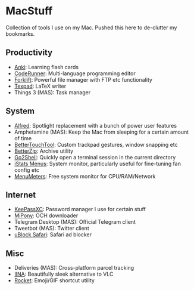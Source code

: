 # MacStuff
Collection of tools I use on my Mac. Pushed this here to de-clutter my bookmarks.

## Productivity
- [Anki](https://apps.ankiweb.net): Learning flash cards
- [CodeRunner](https://coderunnerapp.com): Multi-language programming editor 
- [Forklift](https://binarynights.com): Powerful file manager with FTP etc functionality
- [Texpad](https://www.texpad.com): LaTeX writer
- Things 3 (MAS): Task manager

## System
- [Alfred](https://www.alfredapp.com): Spotlight replacement with a bunch of power user features
- Amphetamine (MAS): Keep the Mac from sleeping for a certain amount of time
- [BetterTouchTool](https://www.boastr.net): Custom trackpad gestures, window snapping etc
- [BetterZip](https://betterzip.com): Archive utility
- [Go2Shell](https://zipzapmac.com/Go2Shell): Quickly open a terminal session in the current directory
- [iStats Menus](https://bjango.com/mac/istatmenus/): System monitor, particularly useful for fine-tuning fan config etc
- [MenuMeters](https://member.ipmu.jp/yuji.tachikawa/MenuMetersElCapitan/): Free system monitor for CPU/RAM/Network

## Internet
- [KeePassXC](https://keepassxc.org/download/#mac): Password manager I use for certain stuff
- [MiPony](http://www.mipony.net/en/): OCH downloader
- Telegram Desktop (MAS): Official Telegram client
- Tweetbot (MAS): Twitter client
- [uBlock Safari](https://github.com/el1t/uBlock-Safari): Safari ad blocker

## Misc
- Deliveries (MAS): Cross-platform parcel tracking
- [IINA](https://iina.io): Beautifully sleek alternative to VLC
- [Rocket](http://matthewpalmer.net/rocket/): Emoji/GIF shortcut utility
